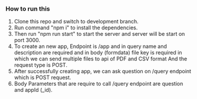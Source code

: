 ### How to run this
1. Clone this repo and switch to development branch.
2. Run command "npm i" to install the dependencies.
3. Then run "npm run start" to start the server and server will be start on port 3000.
4. To create an new app, Endpoint is /app and in query name and description are required and in body (formdata) file key is required in which we can send multiple files to api of PDF and CSV format And the request type is POST.
5. After successfully creating app, we can ask question on /query endpoint which is POST request.
6. Body Parameters that are require to call /query endpoint are question and appId (_id).
